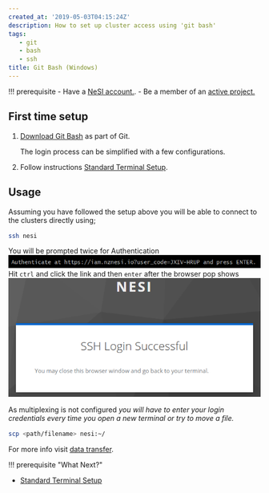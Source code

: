 ```yaml
---
created_at: '2019-05-03T04:15:24Z'
description: How to set up cluster access using 'git bash'
tags:
   - git
   - bash
   - ssh
title: Git Bash (Windows)
---
```


!!! prerequisite
     -   Have a [NeSI account.](../../Getting_Started/Accounts-Projects_and_Allocations/Creating_an_Account_Profile.md).
     -   Be a member of an [active project.](../../Getting_Started/Accounts-Projects_and_Allocations/Applying_to_join_a_project.md)

## First time setup

1. [Download Git Bash](https://git-scm.com/download/win) as part of Git.

   The login process can be simplified with a few configurations.

2. Follow instructions [Standard Terminal Setup](Standard_Terminal_Setup.md).

## Usage

Assuming you have followed the setup above you will be able to connect
to the clusters directly using;

```sh
ssh nesi
```

You will be prompted twice for Authentication ![alt text](../../assets/images/gitbash_auth1.png)
Hit `ctrl` and click the link and then `enter` after the browser pop shows
![alt text](../../assets/images/gitbash_auth2.png)

As multiplexing is not configured *you will have to enter your login
credentials every time you open a new terminal or try to move a file.*

```sh
scp <path/filename> nesi:~/
```

For more info visit [data transfer](../../Getting_Started/Next_Steps/Moving_files_to_and_from_the_cluster.md).

!!! prerequisite "What Next?"
   - [Standard Terminal Setup](Standard_Terminal_Setup.md)
